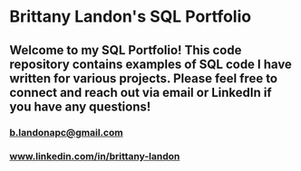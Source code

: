 # Brittany Landon's SQL Portfolio

## Welcome to my SQL Portfolio! This code repository contains examples of SQL code I have written for various projects. Please feel free to connect and reach out via email or LinkedIn if you have any questions! 
### b.landonapc@gmail.com 
### www.linkedin.com/in/brittany-landon
